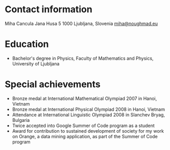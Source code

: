 # Contact information

Miha Cancula
Jana Husa 5
1000 Ljubljana, Slovenia
miha@noughmad.eu

# Education

* Bachelor's degree in Physics, Faculty of Mathematics and Physics, University of Ljubljana

# Special achievements

* Bronze medal at International Mathematical Olympiad 2007 in Hanoi, Vietnam
* Bronze medal at International Physical Olympiad 2008 in Hanoi, Vietnam
* Attendance at International Linguistic Olympiad 2008 in Slanchev Bryag, Bulgaria
* Twice accepted into Google Summer of Code program as a student
* Award for contribution to sustained development of society for my work on Orange, a data mining application, as part of the Summer of Code program
